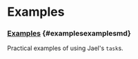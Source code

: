 # Examples

### [Examples](examples.md) {#examplesexamplesmd}

Practical examples of using Jael's `task`s.
